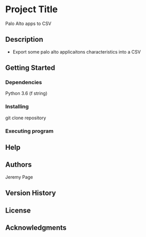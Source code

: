 # Project Title

Palo Alto apps to CSV

## Description

- Export some palo alto applicaitons characteristics into a CSV

## Getting Started

### Dependencies

Python 3.6 (f string)

### Installing

git clone repository

### Executing program


## Help


## Authors

Jeremy Page

## Version History

## License

## Acknowledgments
